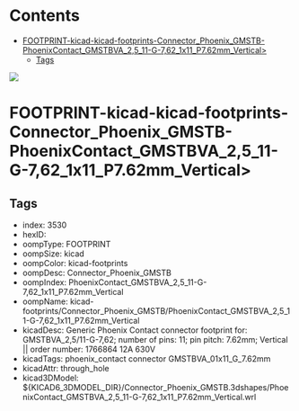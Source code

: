 



Contents
========

* [FOOTPRINT-kicad-kicad-footprints-Connector_Phoenix_GMSTB-PhoenixContact_GMSTBVA_2,5_11-G-7,62_1x11_P7.62mm_Vertical>](#footprint-kicad-kicad-footprints-connector_phoenix_gmstb-phoenixcontact_gmstbva_25_11-g-762_1x11_p762mm_vertical)
	* [Tags](#tags)
  
![][im]
# FOOTPRINT-kicad-kicad-footprints-Connector_Phoenix_GMSTB-PhoenixContact_GMSTBVA_2,5_11-G-7,62_1x11_P7.62mm_Vertical>

## Tags

- index: 3530
- hexID: 
- oompType: FOOTPRINT
- oompSize: kicad
- oompColor: kicad-footprints
- oompDesc: Connector_Phoenix_GMSTB
- oompIndex: PhoenixContact_GMSTBVA_2,5_11-G-7,62_1x11_P7.62mm_Vertical
- oompName: kicad-footprints/Connector_Phoenix_GMSTB/PhoenixContact_GMSTBVA_2,5_11-G-7,62_1x11_P7.62mm_Vertical
- kicadDesc: Generic Phoenix Contact connector footprint for: GMSTBVA_2,5/11-G-7,62; number of pins: 11; pin pitch: 7.62mm; Vertical || order number: 1766864 12A 630V
- kicadTags: phoenix_contact connector GMSTBVA_01x11_G_7.62mm
- kicadAttr: through_hole
- kicad3DModel: ${KICAD6_3DMODEL_DIR}/Connector_Phoenix_GMSTB.3dshapes/PhoenixContact_GMSTBVA_2,5_11-G-7,62_1x11_P7.62mm_Vertical.wrl



[im]: image.png

